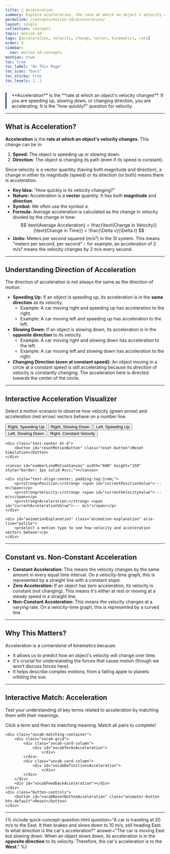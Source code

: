 ```yaml
---
title: 📘 Acceleration
summary: Explore acceleration, the rate at which an object's velocity changes, understanding how it affects motion in one dimension.
permalink: /concepts/motion-1d/acceleration/
layout: single
collection: concepts
topic: motion-1d
tags: [acceleration, velocity, change, vector, kinematics, rate]
order: 5
sidebar:
  nav: motion-1d-concepts
mathjax: true
toc: true
toc_label: "On This Page"
toc_icon: "bars"
toc_sticky: true
toc_levels: 2..3
---
```


<p class="lead" markdown="1" style="border-left: 4px solid #2A52BE; padding-left: 1rem;">
**Acceleration** is the **rate at which an object's velocity changes**. If you are speeding up, slowing down, or changing direction, you are accelerating. It is the "how quickly?" question for velocity.
</p>

---

## **What is Acceleration?**

**Acceleration** is the **rate at which an object's velocity changes**. This change can be in:

1.  **Speed:** The object is speeding up or slowing down.
2.  **Direction:** The object is changing its path (even if its speed is constant).

Since velocity is a vector quantity (having both magnitude and direction), a change in either its magnitude (speed) or its direction (or both) means there is acceleration.

* **Key Idea:** "How quickly is its velocity changing?"
* **Nature:** Acceleration is a **vector** quantity. It has both **magnitude** and **direction**.
* **Symbol:** We often use the symbol $a$.
* **Formula:** Average acceleration is calculated as the change in velocity divided by the change in time:
    $$ \text{Average Acceleration} = \frac{\text{Change in Velocity}}{\text{Change in Time}} = \frac{\Delta v}{\Delta t} $$
* **Units:** Meters per second squared (m/s²) in the SI system. This means "meters per second, per second" – for example, an acceleration of 2 m/s² means the velocity changes by 2 m/s every second.

---

## **Understanding Direction of Acceleration**

The direction of acceleration is not always the same as the direction of motion.

* **Speeding Up:** If an object is speeding up, its acceleration is in the **same direction** as its velocity.
    * Example: A car moving right and speeding up has acceleration to the right.
    * Example: A car moving left and speeding up has acceleration to the left.
* **Slowing Down:** If an object is slowing down, its acceleration is in the **opposite direction** to its velocity.
    * Example: A car moving right and slowing down has acceleration to the left.
    * Example: A car moving left and slowing down has acceleration to the right.
* **Changing Direction (even at constant speed):** An object moving in a circle at a constant speed is still accelerating because its *direction* of velocity is constantly changing. The acceleration here is directed towards the center of the circle.

---

## **Interactive Acceleration Visualizer**

Select a motion scenario to observe how velocity (green arrow) and acceleration (red arrow) vectors behave on a number line.

<div class="animator-container">
    <div class="motion-type-controls">
        <button data-motion-type="speedUpRight" class="motion-button active">Right, Speeding Up</button>
        <button data-motion-type="slowDownRight" class="motion-button">Right, Slowing Down</button>
        <button data-motion-type="speedUpLeft" class="motion-button">Left, Speeding Up</button>
        <button data-motion-type="slowDownLeft" class="motion-button">Left, Slowing Down</button>
        <button data-motion-type="constantVelocityRight" class="motion-button">Right, Constant Velocity</button>
    </div>

    <div class="text-center mt-4">
        <button id="resetMotionButton" class="reset-button">Reset Simulation</button>
    </div>

    <canvas id="numberLineMotionCanvas" width="600" height="150" style="border: 1px solid #ccc;"></canvas>

    <div style="text-align:center; padding-top:1rem;">
        <p><strong>Position:</strong> <span id="currentPositionValue">--- m</span></p>
        <p><strong>Velocity:</strong> <span id="currentVelocityValue">--- m/s</span></p>
        <p><strong>Acceleration:</strong> <span id="currentAccelerationValue">--- m/s²</span></p>
    </div>

    <div id="animationExplanation" class="animation-explanation" aria-live="polite">
        <p>Select a motion type to see how velocity and acceleration vectors behave!</p>
    </div>
</div>

<script src="/assets/js/motion-1d/acceleration-animator.js"></script>

---

## **Constant vs. Non-Constant Acceleration**

* **Constant Acceleration:** This means the velocity changes by the same amount in every equal time interval. On a velocity-time graph, this is represented by a straight line with a constant slope.
* **Zero Acceleration:** If an object has zero acceleration, its velocity is constant (not changing). This means it's either at rest or moving at a steady speed in a straight line.
* **Non-Constant Acceleration:** This means the velocity changes at a varying rate. On a velocity-time graph, this is represented by a curved line.

---

## **Why This Matters?**

Acceleration is a cornerstone of kinematics because:

* It allows us to predict how an object's velocity will change over time.
* It's crucial for understanding the forces that cause motion (though we won't discuss forces here).
* It helps describe complex motions, from a falling apple to planets orbiting the sun.

---

## **Interactive Match: Acceleration**

Test your understanding of key terms related to acceleration by matching them with their meanings.

<div class="vocab-matching-interactive-wrapper acceleration">
    <div class="animator-explanation">
        <p>Click a term and then its matching meaning. Match all pairs to complete!</p>
    </div>

    <div class="vocab-matching-container">
        <div class="vocab-grid">
            <div class="vocab-card-column">
                <div id="vocabTermsAcceleration">
                    </div>
            </div>
            <div class="vocab-card-column">
                <div id="vocabDefinitionsAcceleration">
                    </div>
            </div>
        </div>
        <div id="vocabFeedbackAcceleration"></div>
    </div>
    <div class="button-controls">
        <button id="vocabResetButtonAcceleration" class="animator-button btn-default">Reset</button>
    </div>
</div>

<script src="/assets/js/common/interactive-match-base.js"></script>
<script src="/assets/js/motion-1d/acceleration-interactive-match.js"></script>

---

{% include quick-concept-question.html
  question="A car is traveling at 20 m/s to the East. It then brakes and slows down to 10 m/s, still heading East. In what direction is the car's acceleration?"
  answer="The car is moving East but slowing down. When an object slows down, its acceleration is in the **opposite direction** to its velocity. Therefore, the car's acceleration is to the **West**."
%}
